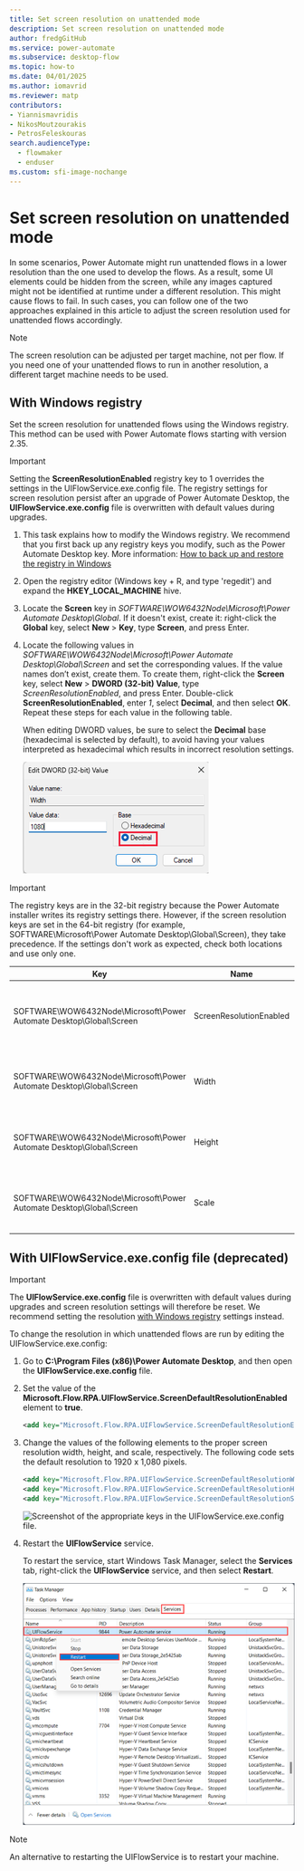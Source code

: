 ```yaml
---
title: Set screen resolution on unattended mode
description: Set screen resolution on unattended mode
author: fredgGitHub
ms.service: power-automate
ms.subservice: desktop-flow
ms.topic: how-to
ms.date: 04/01/2025
ms.author: iomavrid
ms.reviewer: matp
contributors:
- Yiannismavridis
- NikosMoutzourakis
- PetrosFeleskouras
search.audienceType: 
  - flowmaker
  - enduser
ms.custom: sfi-image-nochange
---
```

# Set screen resolution on unattended mode

In some scenarios, Power Automate might run unattended flows in a lower resolution than the one used to develop the flows. As a result, some UI elements could be hidden from the screen, while any images captured might not be identified at runtime under a different resolution. This might cause flows to fail. In such cases, you can follow one of the two approaches explained in this article to adjust the screen resolution used for unattended flows accordingly.

> [!NOTE]
> The screen resolution can be adjusted per target machine, not per flow. If you need one of your unattended flows to run in another resolution, a different target machine needs to be used.

## With Windows registry

Set the screen resolution for unattended flows using the Windows registry. This method can be used with Power Automate flows starting with version 2.35.

> [!IMPORTANT]
> Setting the **ScreenResolutionEnabled** registry key to 1 overrides the settings in the UIFlowService.exe.config file. The registry settings for screen resolution persist after an upgrade of Power Automate Desktop, the **UIFlowService.exe.config** file is overwritten with default values during upgrades.

1. This task explains how to modify the Windows registry. We recommend that you first back up any registry keys you modify, such as the Power Automate Desktop key. More information: [How to back up and restore the registry in Windows](https://support.microsoft.com/en-us/topic/how-to-back-up-and-restore-the-registry-in-windows-855140ad-e318-2a13-2829-d428a2ab0692#ID0EBD=Windows_11)
1. Open the registry editor (Windows key + R, and type 'regedit') and expand the **HKEY_LOCAL_MACHINE** hive.
1. Locate the **Screen** key in _SOFTWARE\WOW6432Node\Microsoft\Power Automate Desktop\Global_. If it doesn't exist, create it: right-click the **Global** key, select **New** > **Key**, type **Screen**, and press Enter.
1. Locate the following values in _SOFTWARE\WOW6432Node\Microsoft\Power Automate Desktop\Global\Screen_ and set the corresponding values. If the value names don’t exist, create them. To create them, right-click the **Screen** key, select **New** > **DWORD (32-bit) Value**, type *ScreenResolutionEnabled*, and press Enter. Double-click **ScreenResolutionEnabled**, enter *1*, select **Decimal**, and then select **OK**. Repeat these steps for each value in the following table.

   When editing DWORD values, be sure to select the **Decimal** base (hexadecimal is selected by default), to avoid having your values interpreted as hexadecimal which results in incorrect resolution settings.

   ![Screenshot of the registry DWORD edit window with decimal base selected.](media/set-screen-resolution-unattended-mode/WidthRegDwordDecimalBase.png)

> [!IMPORTANT]
> The registry keys are in the 32-bit registry because the Power Automate installer writes its registry settings there. However, if the screen resolution keys are set in the 64-bit registry (for example, SOFTWARE\Microsoft\Power Automate Desktop\Global\Screen), they take precedence. If the settings don't work as expected, check both locations and use only one.

| Key | Name | Type | Value |
|---|---|---|---|
| SOFTWARE\WOW6432Node\Microsoft\Power Automate Desktop\Global\Screen | ScreenResolutionEnabled | DWORD | If set to '1', will enable the custom resolution settings. |
| SOFTWARE\WOW6432Node\Microsoft\Power Automate Desktop\Global\Screen | Width | DWORD | Set the screen resolution width, such as 1920. |
| SOFTWARE\WOW6432Node\Microsoft\Power Automate Desktop\Global\Screen | Height | DWORD | Set the screen resolution height, such as 1080. |
| SOFTWARE\WOW6432Node\Microsoft\Power Automate Desktop\Global\Screen | Scale | DWORD | Set the screen resolution scale, such as 100. |

## With UIFlowService.exe.config file (deprecated)

> [!IMPORTANT]
> The **UIFlowService.exe.config** file is overwritten with default values during upgrades and screen resolution settings will therefore be reset. We recommend setting the resolution [with Windows registry](#with-windows-registry) settings instead.

To change the resolution in which unattended flows are run by editing the UIFlowService.exe.config:

1. Go to **C:\Program Files (x86)\Power Automate Desktop**, and then open the **UIFlowService.exe.config** file.

1. Set the value of the **Microsoft.Flow.RPA.UIFlowService.ScreenDefaultResolutionEnabled** element to **true**.

    ``` XML
    <add key="Microsoft.Flow.RPA.UIFlowService.ScreenDefaultResolutionEnabled" value="true" />
    ```

1. Change the values of the following elements to the proper screen resolution width, height, and scale, respectively. The following code sets the default resolution to 1920 x 1,080 pixels.

    ``` XML
    <add key="Microsoft.Flow.RPA.UIFlowService.ScreenDefaultResolutionWidth" value="1920" />
    <add key="Microsoft.Flow.RPA.UIFlowService.ScreenDefaultResolutionHeight" value="1080" />
    <add key="Microsoft.Flow.RPA.UIFlowService.ScreenDefaultResolutionScale" value="100" />
    ```
   ![Screenshot of the appropriate keys in the UIFlowService.exe.config file.](media/set-screen-resolution-unattended-mode/ui-flow-service-file.png)

1. Restart the **UIFlowService** service.

   To restart the service, start Windows Task Manager, select the **Services** tab, right-click the **UIFlowService** service, and then select **Restart**.

   ![Screenshot of the Windows Task Manager.](media/set-screen-resolution-unattended-mode/task-manager.png)

  > [!NOTE]
  > An alternative to restarting the UIFlowService is to restart your machine.

